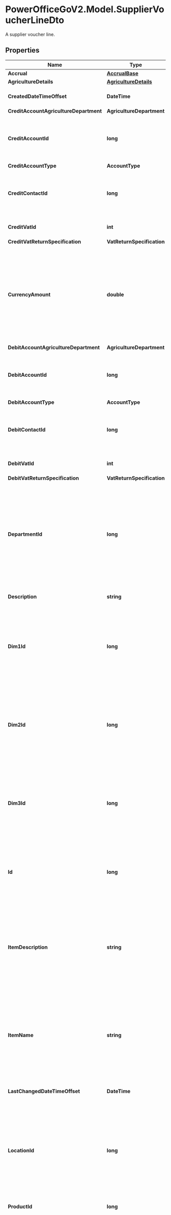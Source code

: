 # PowerOfficeGoV2.Model.SupplierVoucherLineDto
A supplier voucher line.

## Properties

Name | Type | Description | Notes
------------ | ------------- | ------------- | -------------
**Accrual** | [**AccrualBase**](AccrualBase.md) |  | [optional] 
**AgricultureDetails** | [**AgricultureDetails**](AgricultureDetails.md) |  | [optional] 
**CreatedDateTimeOffset** | **DateTime** | The timestamp of when the line was created. | [optional] [readonly] 
**CreditAccountAgricultureDepartment** | **AgricultureDepartment** |  | [optional] 
**CreditAccountId** | **long** | The id of the general ledger account or the subledger account to post the credit amount. | [optional] 
**CreditAccountType** | **AccountType** |  | [optional] 
**CreditContactId** | **long** | The contact ID of the credit account, relevant if CreditAccountId is set to a sub-ledger account. | [optional] [readonly] 
**CreditVatId** | **int** | The id of the vat code used for the credit entry. | [optional] 
**CreditVatReturnSpecification** | **VatReturnSpecification** |  | [optional] 
**CurrencyAmount** | **double** | The amount on the line, in the currency specified by the currency code of the voucher or the currency of the voucher line if available.  Gross amounts should be provided, along with the relevant vat code. | [optional] 
**DebitAccountAgricultureDepartment** | **AgricultureDepartment** |  | [optional] 
**DebitAccountId** | **long** | The id of the general ledger account or the subledger account to post the debit amount. | [optional] 
**DebitAccountType** | **AccountType** |  | [optional] 
**DebitContactId** | **long** | The contact ID of the debit account, relevant if DebitAccountId is set to a sub-ledger account. | [optional] [readonly] 
**DebitVatId** | **int** | The id of the vat code used for the debit entry. | [optional] 
**DebitVatReturnSpecification** | **VatReturnSpecification** |  | [optional] 
**DepartmentId** | **long** | The department Id. Will inherit department id from the voucher head if not specifically set on the line.  Department Id &#x3D; -1 means no department.  Departments can be queried and identified using the Department service. | [optional] 
**Description** | **string** | The description of the voucher line. | [optional] 
**Dim1Id** | **long** | The id of the dimension 1 associated with the line.  Will inherit dim1Id from the voucher head if not specifically set on the line.  Dim1Id &#x3D; -1 means no dimension 1. | [optional] 
**Dim2Id** | **long** | The id of the dimension 2 associated with the line.  Will inherit dim2Id from the voucher head if not specifically set on the line.  Dim2Id &#x3D; -1 means no dimension 2. | [optional] 
**Dim3Id** | **long** | The id of the dimension 3 associated with the line.  Will inherit dim1Id from the voucher head if not specifically set on the line.  Dim3Id &#x3D; -1 means no dimension 3. | [optional] 
**Id** | **long** | A value that uniquely identifies this journal entry voucher line.  The Id is assigned by Go when the entry is created. | [optional] [readonly] 
**ItemDescription** | **string** | The suppliers item description, as stated in the ehf xml. Only available if the voucher was received by ehf, and  the ehf coding \&quot;itemize by product\&quot; is in use. | [optional] [readonly] 
**ItemName** | **string** | The suppliers item name, as stated in the ehf xml. Only available if the voucher was received by ehf, and the  ehf coding \&quot;itemize by product\&quot; is in use. | [optional] [readonly] 
**LastChangedDateTimeOffset** | **DateTime** | The timestamp of the last change of the line. | [optional] [readonly] 
**LocationId** | **long** | The id of the location dimension associated with the line.  Will inherit locationId from the voucher head if not specifically set on the line.  LocationId &#x3D; -1 means no location. | [optional] 
**ProductId** | **long** | The product id associated with the line. | [optional] 
**ProjectId** | **long** | The id of the project associated with the line.  Will inherit projectId from the voucher head if not specifically set on the line.  ProjectId &#x3D; -1 means no project. | [optional] 
**Quantity** | **double** | The quantity dimension set on the line.  Usually associated with the product set on the line.  If the client is an agriculture client, the quantity is associated with the unit1 of the general ledger account. | [optional] 
**Quantity2** | **double** | The quantity2 dimension set on the line.  Relevant only for agriculture clients, where the quantity2 is associated with the unit2 of the general ledger account. | [optional] 
**SellersItemIdentification** | **string** | The suppliers item identification, as stated in the ehf xml. Only available if the voucher was received by ehf,  and the ehf coding \&quot;itemize by product\&quot; is in use. | [optional] [readonly] 

[[Back to Model list]](../../README.md#documentation-for-models) [[Back to API list]](../../README.md#documentation-for-api-endpoints) [[Back to README]](../../README.md)

